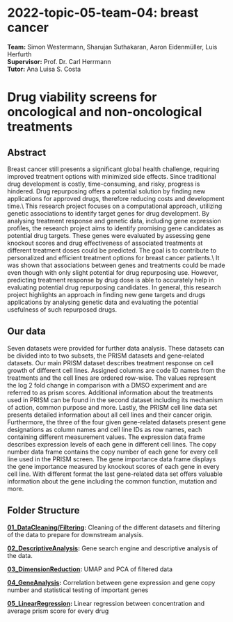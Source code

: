 # 2022-topic-05-team-04: breast cancer

**Team:** Simon Westermann, Sharujan Suthakaran, Aaron Eidenmüller, Luis Herfurth
<br/> **Supervisor:** Prof. Dr. Carl Herrmann
<br/> **Tutor:** Ana Luisa S. Costa

# Drug viability screens for oncological and non-oncological treatments

## Abstract 
Breast cancer still presents a significant global health challenge, requiring improved treatment options with minimized side effects. Since traditional drug development is costly, time-consuming, and risky, progress is hindered. Drug repurposing offers a potential solution by finding new applications for approved drugs, therefore reducing costs and development time.\\
This research project focuses on a computational approach, utilizing genetic associations to identify target genes for drug development. By analysing treatment response and genetic data, including gene expression profiles, the research project aims to identify promising gene candidates as potential drug targets. These genes were evaluated  by assessing gene knockout scores and drug effectiveness of associated treatments at different treatment doses could be predicted. The goal is to contribute to personalized and efficient treatment options for breast cancer patients.\\
It was shown that associations between genes and treatments could be made even though with only slight potential for drug repurposing use. However, predicting treatment response by drug dose is able to accurately help in evaluating potential drug repurposing candidates. In general, this research project highlights an approach in finding new gene targets and drugs applications by analysing genetic data and evaluating the potential usefulness of such repurposed drugs.

## Our data
Seven datasets were provided for further data analysis. These datasets can be divided into to two subsets, the PRISM datasets and gene-related datasets.
Our main PRISM dataset describes treatment response on cell growth of different cell lines. Assigned columns are code ID names from the treatments and the cell lines are ordered row-wise. The values represent the log 2 fold change in comparison with a DMSO experiment and are referred to as prism scores. Additional information about the treatments used in PRISM can be found in the second dataset including its mechanism of action, common purpose and more. Lastly, the PRISM cell line data set presents detailed information about all cell lines and their cancer origin.
Furthermore, the three of the four given gene-related datasets present gene designations as column names and cell line IDs as row names, each containing different measurement values.
The expression data frame describes expression levels of each gene in different cell lines. The copy number data frame contains the copy number of each gene for every cell line used in the PRISM screen. The gene importance data frame displays the gene importance measured by knockout scores of each gene in every cell line. With different format the last gene-related data set offers valuable information about the gene including the common function, mutation and more.
 
## Folder Structure

**[01_DataCleaning/Filtering](/01_DataCleaning/Filtering):** Cleaning of the different datasets and filtering of the data to prepare for downstream analysis.

**[02_DescriptiveAnalysis](02_DescriptiveAnalysis):** Gene search engine and descriptive analysis of the data.

**[03_DimensionReduction](/03_DimensionReduction):** UMAP and PCA of filtered data

**[04_GeneAnalysis](/04_GeneAnalysis):** Correlation between gene expression and gene copy number and statistical testing of important genes

**[05_LinearRegression](/05_LinearRegression):** Linear regression between concentration and average prism score for every drug

